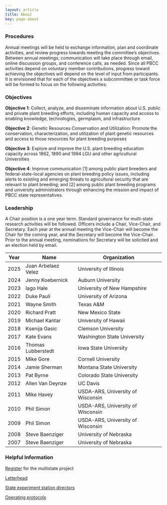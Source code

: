 ```yaml
---
layout: article
title: About
key: page-about
---
```


### Procedures

Annual meetings will be held to exchange information, plan and coordinate activities, and review progress towards meeting the committee’s objectives. Between annual meetings, communication will take place through email, online discussion groups, and conference calls, as needed. Since all PBCC activities depend on voluntary member contributions, progress toward achieving the objectives will depend on the level of input from participants. It is envisioned that for each of the objectives a subcommittee or task force will be formed to focus on the following activities: 

### Objectives

**Objective 1**: Collect, analyze, and disseminate information about U.S. public and private plant breeding efforts, including human capacity and access to enabling knowledge, technologies, germplasm, and infrastructure

**Objective 2**: Genetic Resources Conservation and Utilization: Promote the conservation, characterization, and utilization of plant genetic resources and access to those resources for plant breeding purposes

**Objective 3**: Explore and improve the U.S. plant breeding education capacity across 1862, 1890 and 1994 LGU and other agricultural Universities

**Objective 4**: Improve communication [1] among public plant breeders and federal-state-local agencies on plant breeding policy issues, including alerts to existing and emerging threats to agricultural security that are relevant to plant breeding; and [2] among public plant breeding programs and university administrators through enhancing the mission and impact of PBCC state representatives.

### Leadership

A Chair position is a one year term. Standard governance for multi-state research activities will be followed. Officers include a Chair, Vice-Chair, and Secretary. Each year at the annual meeting the Vice-Chair will become the Chair for the coming year, and the Secretary will become the Vice-Chair. Prior to the annual meeting, nominations for Secretary will be solicited and an election held by email.

| Year  | Name               | Organization                      |
|-------|--------------------|-----------------------------------|
| 2025  | Juan Arbelaez Velez| University of Illinois            |
| 2024  | Jenny Koebernick   | Auburn University                 |
| 2023  | Iago Hale          | University of New Hampshire       |
| 2022  | Duke Pauli         | University of Arizona             |
| 2021  | Wayne Smith        | Texas A&M                         |
| 2020  | Richard Pratt      | New Mexico State                  |
| 2019  | Michael Kantar     | University of Hawaii              |
| 2018  | Ksenija Gasic      | Clemson University                |
| 2017  | Kate Evans         | Washington State University       |
| 2016  | Thomas Lubberstedt | Iowa State University             |
| 2015  | Mike Gore          | Cornell University                |
| 2014  | Jamie Sherman      | Montana State University          |
| 2013  | Pat Byrne          | Colorado State University         |
| 2012  | Allen Van Deynze   | UC Davis                          |
| 2011  | Mike Havey         | USDA-ARS, University of Wisconsin |
| 2010  | Phil Simon         | USDA-ARS, University of Wisconsin |
| 2009  | Phil Simon         | USDA-ARS, University of Wisconsin |
| 2008  | Steve Baenziger    | University of Nebraska            |
| 2007  | Steve Baenziger    | University of Nebraska            |

### Helpful Information

[Register](/register) for the multistate project

[Letterhead](/assets/administration/PBCC_letterhead.docx)

[State experiment station directors](/assets/administration/State_directors_6_23_2023.xlsx)

[Operating protocols](/assets/administration/PBCC_operating_document.pdf)